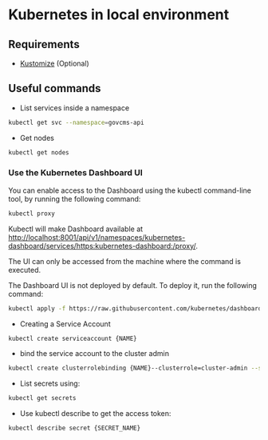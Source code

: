 # Kubernetes in local environment

## Requirements

- [Kustomize](https://kustomize.io/) (Optional)

## Useful commands

- List services inside a namespace

```bash
kubectl get svc --namespace=govcms-api
```

- Get nodes

```bash
kubectl get nodes
```

### Use the Kubernetes Dashboard UI

You can enable access to the Dashboard using the kubectl command-line tool, by running the following command:

```bash
kubectl proxy
```

Kubectl will make Dashboard available at <http://localhost:8001/api/v1/namespaces/kubernetes-dashboard/services/https:kubernetes-dashboard:/proxy/>.

The UI can only be accessed from the machine where the command is executed.

The Dashboard UI is not deployed by default. To deploy it, run the following command:

```bash
kubectl apply -f https://raw.githubusercontent.com/kubernetes/dashboard/v2.5.0/aio/deploy/recommended.yaml
```

- Creating a Service Account

```bash
kubectl create serviceaccount {NAME}
```

- bind the service account to the cluster admin

```bash
kubectl create clusterrolebinding {NAME}--clusterrole=cluster-admin --serviceaccount=default:{NAME}
```

- List secrets using:

```bash
kubectl get secrets
```

- Use kubectl describe to get the access token:

```bash
kubectl describe secret {SECRET_NAME}
```
